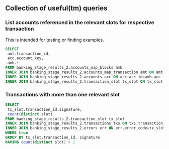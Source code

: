 ## Collection of useful(tm) queries

### List accounts referenced in the relevant slots for respective transaction
This is intended for testing or finding examples.

```sql
SELECT
 amt.transaction_id,
 acc.account_key,
 amb.*
FROM banking_stage_results_2.accounts_map_blocks amb
INNER JOIN banking_stage_results_2.accounts_map_transaction amt ON amt.acc_id=amb.acc_id
INNER JOIN banking_stage_results_2.accounts acc ON acc.acc_id=amb.acc_id
INNER JOIN banking_stage_results_2.transaction_slot tx_slot ON tx_slot.slot=amb.slot AND tx_slot.transaction_id=amt.transaction_id
```


### Transactions with more than one relevant slot

```sql
SELECT
 tx_slot.transaction_id,signature,
 count(distinct slot)
FROM banking_stage_results_2.transaction_slot tx_slot
INNER JOIN banking_stage_results_2.transactions txs ON txs.transaction_id=tx_slot.transaction_id
INNER JOIN banking_stage_results_2.errors err ON err.error_code=tx_slot.error_code
WHERE true
GROUP BY tx_slot.transaction_id, signature
HAVING count(distinct slot) > 1
```